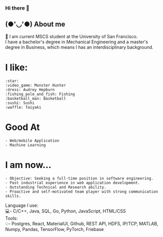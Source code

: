 ### Hi there 👋

## (●'◡'●) About me

🧒
    I am current MSCS student at the University of San Francisco. <br>
    I have a bachelor's degree in Mechanical Engineering and a master's degree in Business, which means I has an interdisciplinary background.

# I like:
    :star:
    :video_game: Monster Hunter
    :dress: Audrey Hepburn
    :fishing_pole_and_fish: Fishing
    :basketball_man: Basketball
    :sushi: Sushi
    :waffle: Taiyaki

   # Good At
    - Web/mobile Application
    - Machine Learning
   # I am now...
    - Objective: Seeking a full-time position in software engineering.
    - Past industrial experience in web application development.
    - Outstanding Technical and Research ability.
    - Proactive and self-motivated team player with strong communication skills.
Language I use:<br>
    :computer:- C/C++, Java, SQL, Go, Python, JavaScript, HTML/CSS<br>
Tools:<br>
    :bulb:- Postgres, React, MaterialUI, Github, REST API, HDFS, IP/TCP, MATLAB, Numpy, Pandas, TensorFlow, PyTorch, Friebase <br>


<!--
**Shelger/Shelger** is a ✨ _special_ ✨ repository because its `README.md` (this file) appears on your GitHub profile.

Here are some ideas to get you started:

- 🔭 I’m currently working on ...
- 🌱 I’m currently learning ...
- 👯 I’m looking to collaborate on ...
- 🤔 I’m looking for help with ...
- 💬 Ask me about ...
- 📫 How to reach me: ...
- 😄 Pronouns: ...
- ⚡ Fun fact: ...
-->
